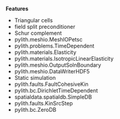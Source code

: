
**Features**

* Triangular cells
* field split preconditioner
* Schur complement
* pylith.meshio.MeshIOPetsc
* pylith.problems.TimeDependent
* pylith.materials.Elasticity
* pylith.materials.IsotropicLinearElasticity
* pylith.meshio.OutputSolnBoundary
* pylith.meshio.DataWriterHDF5
* Static simulation
* pylith.faults.FaultCohesiveKin
* pylith.bc.DirichletTimeDependent
* spatialdata.spatialdb.SimpleDB
* pylith.faults.KinSrcStep
* pylith.bc.ZeroDB
